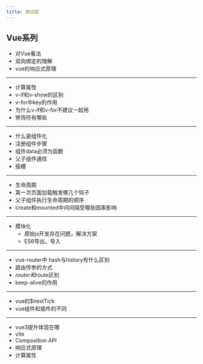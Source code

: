 ```yaml
---
title: 面试题
---
```


## Vue系列
* 对Vue看法
* 双向绑定的理解
* vue的响应式原理
---
* 计算属性
* v-if和v-show的区别
* v-for中key的作用
* 为什么v-if和v-for不建议一起用
* 修饰符有哪些
---
* 什么是组件化
* 注册组件步骤
* 组件data必须为函数
* 父子组件通信
* 插槽
---
* 生命周期
* 第一次页面加载触发哪几个钩子
* 父子组件执行生命周期的顺序
* create和mounted中间间隔受哪些因素影响
---
* 模块化
  * 原始js开发存在问题，解决方案
  * ES6导出，导入
---
* vue-router中 hash与history有什么区别
* 路由传参的方式
* $router和$route区别
* keep-alive的作用
---
* vue的$nextTick
* vue组件和插件的不同
---
* vue3提升体现在哪
* vite
* Composition API
* 响应式原理
* 计算属性


